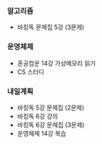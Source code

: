 ### 알고리즘
- 바킹독 문제집 5강 (3문제)

### 운영체제
- 혼공컴운 14강 가상메모리 읽기
- CS 스터디

### 내일계획
- 바킹독 5강 문제집 (2문제)
- 바킹독 6강 강의
- 바킹독 6강 문제집 (3문제)
- 운영체제 14강 복습